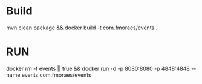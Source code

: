 # Build
mvn clean package && docker build -t com.fmoraes/events .

# RUN

docker rm -f events || true && docker run -d -p 8080:8080 -p 4848:4848 --name events com.fmoraes/events 
